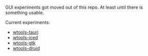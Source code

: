 GUI experiments got moved out of this repo. At least until there is something usable.

Current experiments:

-   [wtools-tauri](https://github.com/FabianLars/wtools-tauri)
-   [wtools-iced](https://github.com/FabianLars/wtools-iced)
-   [wtools-gtk](https://github.com/FabianLars/wtools-gtk)
-   [wtools-druid](https://github.com/FabianLars/wtools-druid)

